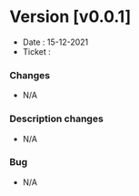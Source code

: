 # Version [v0.0.1]
- Date : 15-12-2021
- Ticket : 

### Changes
* N/A

### Description changes
* N/A

### Bug
 * N/A
